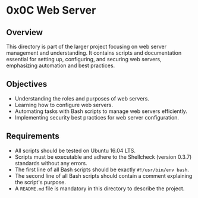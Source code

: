 # 0x0C Web Server

## Overview

This directory is part of the larger project focusing on web server management and understanding. It contains scripts and documentation essential for setting up, configuring, and securing web servers, emphasizing automation and best practices.

## Objectives

- Understanding the roles and purposes of web servers.
- Learning how to configure web servers.
- Automating tasks with Bash scripts to manage web servers efficiently.
- Implementing security best practices for web server configuration.

## Requirements

- All scripts should be tested on Ubuntu 16.04 LTS.
- Scripts must be executable and adhere to the Shellcheck (version 0.3.7) standards without any errors.
- The first line of all Bash scripts should be exactly `#!/usr/bin/env bash`.
- The second line of all Bash scripts should contain a comment explaining the script's purpose.
- A `README.md` file is mandatory in this directory to describe the project.